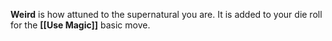 **Weird** is how attuned to the supernatural you are. It is added to your die roll for the **[[Use Magic]]** basic move.